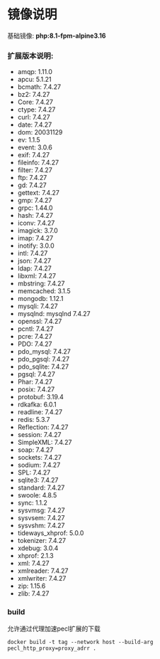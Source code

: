  # 镜像说明
基础镜像: **php:8.1-fpm-alpine3.16**

### 扩展版本说明:
* amqp: 1.11.0
* apcu: 5.1.21
* bcmath: 7.4.27
* bz2: 7.4.27
* Core: 7.4.27
* ctype: 7.4.27
* curl: 7.4.27
* date: 7.4.27
* dom: 20031129
* ev: 1.1.5
* event: 3.0.6
* exif: 7.4.27
* fileinfo: 7.4.27
* filter: 7.4.27
* ftp: 7.4.27
* gd: 7.4.27
* gettext: 7.4.27
* gmp: 7.4.27
* grpc: 1.44.0
* hash: 7.4.27
* iconv: 7.4.27
* imagick: 3.7.0
* imap: 7.4.27
* inotify: 3.0.0
* intl: 7.4.27
* json: 7.4.27
* ldap: 7.4.27
* libxml: 7.4.27
* mbstring: 7.4.27
* memcached: 3.1.5
* mongodb: 1.12.1
* mysqli: 7.4.27
* mysqlnd: mysqlnd 7.4.27
* openssl: 7.4.27
* pcntl: 7.4.27
* pcre: 7.4.27
* PDO: 7.4.27
* pdo_mysql: 7.4.27
* pdo_pgsql: 7.4.27
* pdo_sqlite: 7.4.27
* pgsql: 7.4.27
* Phar: 7.4.27
* posix: 7.4.27
* protobuf: 3.19.4
* rdkafka: 6.0.1
* readline: 7.4.27
* redis: 5.3.7
* Reflection: 7.4.27
* session: 7.4.27
* SimpleXML: 7.4.27
* soap: 7.4.27
* sockets: 7.4.27
* sodium: 7.4.27
* SPL: 7.4.27
* sqlite3: 7.4.27
* standard: 7.4.27
* swoole: 4.8.5
* sync: 1.1.2
* sysvmsg: 7.4.27
* sysvsem: 7.4.27
* sysvshm: 7.4.27
* tideways_xhprof: 5.0.0
* tokenizer: 7.4.27
* xdebug: 3.0.4
* xhprof: 2.1.3
* xml: 7.4.27
* xmlreader: 7.4.27
* xmlwriter: 7.4.27
* zip: 1.15.6
* zlib: 7.4.27

### build
允许通过代理加速pecl扩展的下载

```shell
docker build -t tag --network host --build-arg pecl_http_proxy=proxy_adrr .
```